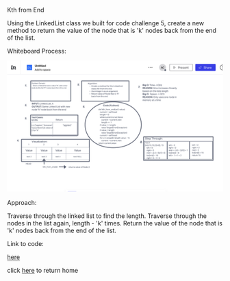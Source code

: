 Kth from End

Using the LinkedList class we built for code challenge 5, create a new method to return the value of the node that is 'k' nodes back from the end of the list.

Whiteboard Process:

![kth whiteboard](kth.png)

Approach:

Traverse through the linked list to find the length. Traverse through the nodes in the list again, length - 'k' times. Return the value of the node that is 'k' nodes back from the end of the list.

Link to code:

[here](../../data_structures/linked_list.py)

click [here](../../README.md) to return home
